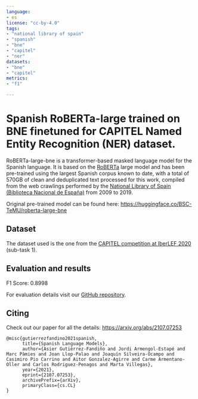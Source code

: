 ```yaml
---
language:
- es
license: "cc-by-4.0"
tags:
- "national library of spain"
- "spanish"
- "bne"
- "capitel"
- "ner"
datasets:
- "bne"
- "capitel"  
metrics:
- "f1"

---
```


# Spanish RoBERTa-large trained on BNE finetuned for CAPITEL Named Entity Recognition (NER) dataset.
RoBERTa-large-bne is a transformer-based masked language model for the Spanish language. It is based on the [RoBERTa](https://arxiv.org/abs/1907.11692) large model and has been pre-trained using the largest Spanish corpus known to date, with a total of 570GB of clean and deduplicated text processed for this work, compiled from the web crawlings performed by the  [National Library of Spain (Biblioteca Nacional de España)](http://www.bne.es/en/Inicio/index.html) from 2009 to 2019.

Original pre-trained model can be found here: https://huggingface.co/BSC-TeMU/roberta-large-bne

## Dataset
The dataset used is the one from the [CAPITEL competition at IberLEF 2020](https://sites.google.com/view/capitel2020) (sub-task 1).

## Evaluation and results
F1 Score: 0.8998

For evaluation details visit our [GitHub repository](https://github.com/PlanTL-SANIDAD/lm-spanish).

## Citing 
Check out our paper for all the details: https://arxiv.org/abs/2107.07253
```
@misc{gutierrezfandino2021spanish,
      title={Spanish Language Models}, 
      author={Asier Gutiérrez-Fandiño and Jordi Armengol-Estapé and Marc Pàmies and Joan Llop-Palao and Joaquín Silveira-Ocampo and Casimiro Pio Carrino and Aitor Gonzalez-Agirre and Carme Armentano-Oller and Carlos Rodriguez-Penagos and Marta Villegas},
      year={2021},
      eprint={2107.07253},
      archivePrefix={arXiv},
      primaryClass={cs.CL}
}
```
